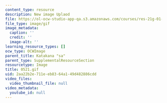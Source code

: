 ```yaml
---
content_type: resource
description: New image Uplaod
file: https://ol-ocw-studio-app-qa.s3.amazonaws.com/courses/res-21g-01-kana-spring-2010/2aa22b2e711eeb8364a149d482886cdd_0521.gif
file_type: image/gif
image_metadata:
  caption: ''
  credit: ''
  image-alt: ''
learning_resource_types: []
ocw_type: OCWImage
parent_title: Katakana "sa"
parent_type: SupplementalResourceSection
resourcetype: Image
title: 0521.gif
uid: 2aa22b2e-711e-eb83-64a1-49d482886cdd
video_files:
  video_thumbnail_file: null
video_metadata:
  youtube_id: null
---
```

